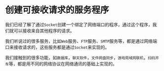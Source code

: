 # 创建可接收请求的服务程序

我们已经了解了通过`Socket`创建一个绑定了网络端口的程序，通过这个程序，我们就可以接收来自其他程序的请求。

我们听说过的很多服务，比如`Web`服务、`FTP`服务、`SMTP`服务等，都是通过网络端口来接收请求的，这些服务都是通过`Socket`来实现的。

我们接触到的很多功能，如`数据库`，`聊天软件`，`文件网盘同步`，`游戏局域网联机`，`扫码开车`等，都是用不同的网络协议在网络通讯的基础上实现的。
